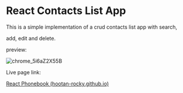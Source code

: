 # React Contacts List App



This is a simple implementation of a crud contacts list app with search,

add, edit and delete.

preview: 

![chrome_5i6aZ2X55B](https://user-images.githubusercontent.com/62800782/179369592-0e0caee8-4588-4c02-9601-e183d5f63b0b.gif)



Live page link:  

[React Phonebook (hootan-rocky.github.io)](https://hootan-rocky.github.io/react-phonebook/)
